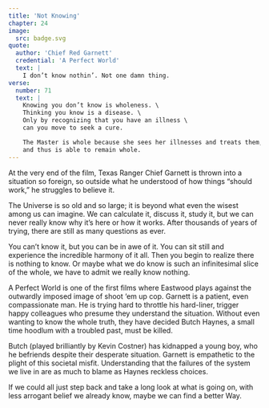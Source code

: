 ```yaml
---
title: 'Not Knowing'
chapter: 24
image:
  src: badge.svg
quote:
  author: 'Chief Red Garnett'
  credential: 'A Perfect World'
  text: |
    I don’t know nothin’. Not one damn thing.
verse:
  number: 71
  text: |
    Knowing you don’t know is wholeness. \
    Thinking you know is a disease. \
    Only by recognizing that you have an illness \
    can you move to seek a cure.

    The Master is whole because she sees her illnesses and treats them, \
    and thus is able to remain whole.
---
```


At the very end of the film,
Texas Ranger Chief Garnett is thrown into a situation so foreign,
so outside what he understood of how things “should work,”
he struggles to believe it.

The Universe is so old and so large;
it is beyond what even the wisest among us can imagine.
We can calculate it, discuss it, study it,
but we can never really know why it’s here or how it works.
After thousands of years of trying, there are still as many questions as ever.

You can’t know it, but you can be in awe of it.
You can sit still and experience the incredible harmony of it all.
Then you begin to realize there is nothing to know.
Or maybe what we do know is such an infinitesimal slice of the whole,
we have to admit we really know nothing.

A Perfect World is one of the first films where Eastwood plays against
the outwardly imposed image of shoot ‘em up cop.
Garnett is a patient, even compassionate man.
He is trying hard to throttle his hard-liner,
trigger happy colleagues who presume they understand the situation.
Without even wanting to know the whole truth, they have decided Butch Haynes,
a small time hoodlum with a troubled past, must be killed.

Butch (played brilliantly by Kevin Costner) has kidnapped a young boy,
who he befriends despite their desperate situation.
Garnett is empathetic to the plight of this societal misfit.
Understanding that the failures of the system we live
in are as much to blame as Haynes reckless choices.

If we could all just step back and take a long look at what is going on,
with less arrogant belief we already know, maybe we can find a better Way.
